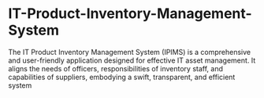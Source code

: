 # IT-Product-Inventory-Management-System
The IT Product Inventory Management System (IPIMS) is a comprehensive and user-friendly application designed for effective IT asset management. It aligns the needs of officers, responsibilities of inventory staff, and capabilities of suppliers, embodying a swift, transparent, and efficient system

